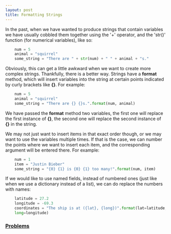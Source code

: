 ```yaml
---
layout: post
title: Formatting Strings
---
```


In the past, when we have wanted to produce strings that contain variables we
have usually cobbled them together using the '+' operator, and the 'str()'
function (for numerical variables), like so:

``` python
    num = 5
    animal = "squirrel"
    some_string = "There are " + str(num) + " " + animal + "s."
```

Obviously, this can get a little awkward when we want to create more complex
strings.  Thankfully, there is a better way.  Strings have a **format** method,
which will insert variables into the string at certain points indicated by
curly brackets like **{}**.  For example:

``` python
    num = 5
    animal = "squirrel"
    some_string = "There are {} {}s.".format(num, animal)
```

We have passed the **format** method two variables, the first one will replace
the first instance of **{}**, the second one will replace the second instance
of **{}** in the string.

We may not just want to insert items in that exact order though, or we may want
to use the variables multiple times. If that is the case, we can number the
points where we want to insert each item, and the corresponding argument will
be entered there.  For example:

``` python
    num = 1
    item = "Justin Bieber"
    some_string = "{0} {1} is {0} {1} too many!".format(num, item)
```

If we would like to use named fields, instead of numbered ones (just like when
we use a dictionary instead of a list), we can do replace the numbers with
names:

``` python
    latitude = 27.2
    longitude = -69.3
    coordinates = "The ship is at ({lat}, {long})".format(lat=latitude,
    long=longitude)
```

### [Problems](https://github.com/andrewcharlton/learn-python/string-formatting.py)


